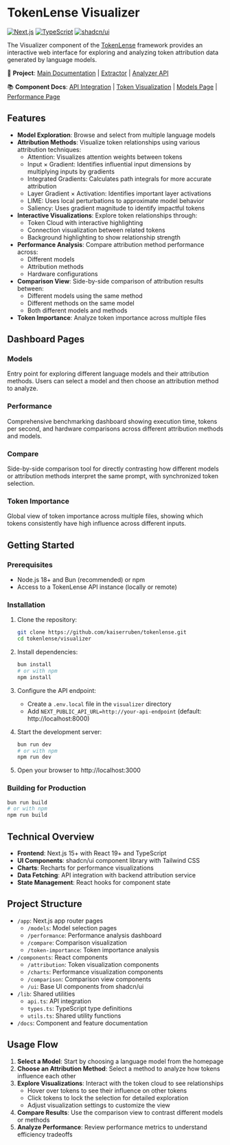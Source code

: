 # TokenLense Visualizer

[![Next.js](https://img.shields.io/badge/Next.js-15+-blue.svg)](https://nextjs.org/)
[![TypeScript](https://img.shields.io/badge/TypeScript-5+-blue.svg)](https://www.typescriptlang.org/)
[![shadcn/ui](https://img.shields.io/badge/shadcn/ui-latest-blue.svg)](https://ui.shadcn.com/)

The Visualizer component of the [TokenLense](../README.md) framework provides an interactive web interface for exploring and analyzing token attribution data generated by language models.

🔗 **Project**: [Main Documentation](../README.md) | [Extractor](../extractor/ReadMe.md) | [Analyzer API](../analyzer/README.md)

📚 **Component Docs**: [API Integration](docs/api-integration.md) | [Token Visualization](docs/token-visualization.md) | [Models Page](docs/models-page.md) | [Performance Page](docs/performance-page.md)

## Features

- **Model Exploration**: Browse and select from multiple language models
- **Attribution Methods**: Visualize token relationships using various attribution techniques:
  - Attention: Visualizes attention weights between tokens
  - Input × Gradient: Identifies influential input dimensions by multiplying inputs by gradients
  - Integrated Gradients: Calculates path integrals for more accurate attribution
  - Layer Gradient × Activation: Identifies important layer activations
  - LIME: Uses local perturbations to approximate model behavior
  - Saliency: Uses gradient magnitude to identify impactful tokens
- **Interactive Visualizations**: Explore token relationships through:
  - Token Cloud with interactive highlighting
  - Connection visualization between related tokens
  - Background highlighting to show relationship strength
- **Performance Analysis**: Compare attribution method performance across:
  - Different models
  - Attribution methods
  - Hardware configurations
- **Comparison View**: Side-by-side comparison of attribution results between:
  - Different models using the same method
  - Different methods on the same model
  - Both different models and methods
- **Token Importance**: Analyze token importance across multiple files

## Dashboard Pages

### Models
Entry point for exploring different language models and their attribution methods. Users can select a model and then choose an attribution method to analyze.

### Performance
Comprehensive benchmarking dashboard showing execution time, tokens per second, and hardware comparisons across different attribution methods and models.

### Compare
Side-by-side comparison tool for directly contrasting how different models or attribution methods interpret the same prompt, with synchronized token selection.

### Token Importance
Global view of token importance across multiple files, showing which tokens consistently have high influence across different inputs.

## Getting Started

### Prerequisites

- Node.js 18+ and Bun (recommended) or npm
- Access to a TokenLense API instance (locally or remote)

### Installation

1. Clone the repository:
   ```bash
   git clone https://github.com/kaiserruben/tokenlense.git
   cd tokenlense/visualizer
   ```

2. Install dependencies:
   ```bash
   bun install
   # or with npm
   npm install
   ```

3. Configure the API endpoint:
   - Create a `.env.local` file in the `visualizer` directory
   - Add `NEXT_PUBLIC_API_URL=http://your-api-endpoint` (default: http://localhost:8000)

4. Start the development server:
   ```bash
   bun run dev
   # or with npm
   npm run dev
   ```

5. Open your browser to http://localhost:3000

### Building for Production

```bash
bun run build
# or with npm
npm run build
```

## Technical Overview

- **Frontend**: Next.js 15+ with React 19+ and TypeScript
- **UI Components**: shadcn/ui component library with Tailwind CSS
- **Charts**: Recharts for performance visualizations
- **Data Fetching**: API integration with backend attribution service
- **State Management**: React hooks for component state

## Project Structure

- `/app`: Next.js app router pages
  - `/models`: Model selection pages
  - `/performance`: Performance analysis dashboard
  - `/compare`: Comparison visualization
  - `/token-importance`: Token importance analysis
- `/components`: React components
  - `/attribution`: Token visualization components
  - `/charts`: Performance visualization components
  - `/comparison`: Comparison view components
  - `/ui`: Base UI components from shadcn/ui
- `/lib`: Shared utilities
  - `api.ts`: API integration
  - `types.ts`: TypeScript type definitions
  - `utils.ts`: Shared utility functions
- `/docs`: Component and feature documentation

## Usage Flow

1. **Select a Model**: Start by choosing a language model from the homepage
2. **Choose an Attribution Method**: Select a method to analyze how tokens influence each other
3. **Explore Visualizations**: Interact with the token cloud to see relationships
   - Hover over tokens to see their influence on other tokens
   - Click tokens to lock the selection for detailed exploration
   - Adjust visualization settings to customize the view
4. **Compare Results**: Use the comparison view to contrast different models or methods
5. **Analyze Performance**: Review performance metrics to understand efficiency tradeoffs